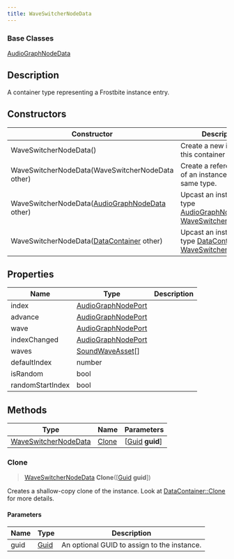 ```yaml
---
title: WaveSwitcherNodeData
---
```

### Base Classes

[AudioGraphNodeData](AudioGraphNodeData)

## Description

A container type representing a Frostbite instance entry.

## Constructors

| Constructor                                                                     | Description                                                                                                                     |
| ------------------------------------------------------------------------------- | ------------------------------------------------------------------------------------------------------------------------------- |
| WaveSwitcherNodeData()                                                          | Create a new instance of this container type.                                                                                   |
| WaveSwitcherNodeData(WaveSwitcherNodeData other)                                | Create a reference copy of an instance of the same type.                                                                        |
| WaveSwitcherNodeData([AudioGraphNodeData](AudioGraphNodeData) other)            | Upcast an instance of type [AudioGraphNodeData](AudioGraphNodeData) to [WaveSwitcherNodeData](WaveSwitcherNodeData).            |
| WaveSwitcherNodeData([DataContainer](/vext/ref/shared/class/datacontainer) other) | Upcast an instance of type [DataContainer](/vext/ref/shared/class/datacontainer) to [WaveSwitcherNodeData](WaveSwitcherNodeData). |

## Properties

| Name             | Type                                     | Description |
| ---------------- | ---------------------------------------- | ----------- |
| index            | [AudioGraphNodePort](AudioGraphNodePort) |             |
| advance          | [AudioGraphNodePort](AudioGraphNodePort) |             |
| wave             | [AudioGraphNodePort](AudioGraphNodePort) |             |
| indexChanged     | [AudioGraphNodePort](AudioGraphNodePort) |             |
| waves            | [SoundWaveAsset](SoundWaveAsset)\[\]     |             |
| defaultIndex     | number                                   |             |
| isRandom         | bool                                     |             |
| randomStartIndex | bool                                     |             |

## Methods

| Type                                         | Name            | Parameters                                     |
| -------------------------------------------- | --------------- | ---------------------------------------------- |
| [WaveSwitcherNodeData](WaveSwitcherNodeData) | [Clone](#clone) | \[[Guid](/vext/ref/shared/class/guid) **guid**\] |

### Clone

> [WaveSwitcherNodeData](WaveSwitcherNodeData) **Clone**(\[[Guid](/vext/ref/shared/class/guid) **guid**\])

Creates a shallow-copy clone of the instance. Look at [DataContainer::Clone](/vext/ref/shared/class/datacontainer#clone) for more details.

#### Parameters

| Name | Type         | Description                                 |
| ---- | ------------ | ------------------------------------------- |
| guid | [Guid](Guid) | An optional GUID to assign to the instance. |
